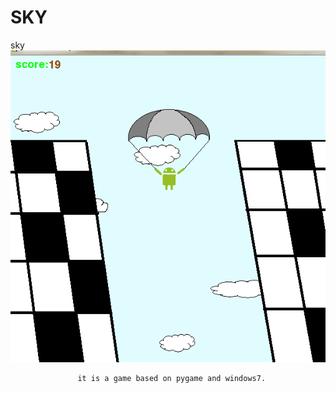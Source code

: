 SKY
===

sky 
 ![sky](https://github.com/JackWyj/SKY/blob/master/show.png)
 
                   it is a game based on pygame and windows7. 
                   
                   
 
